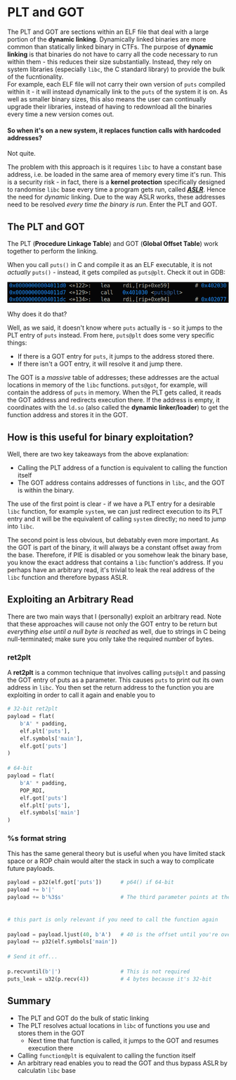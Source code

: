 # PLT and GOT
The PLT and GOT are sections within an ELF file that deal with a large portion of the **dynamic linking**. Dynamically linked binaries are more common than statically linked binary in CTFs. The purpose of **dynamic linking** is that binaries do not have to carry all the code necessary to run within them - this reduces their size substantially. Instead, they rely on system libraries (especially `libc`, the C standard library) to provide the bulk of the fucntionality. <br>
For example, each ELF file will not carry their own version of `puts` compiled within it - it will instead dynamically link to the `puts` of the system it is on. As well as smaller binary sizes, this also means the user can continually upgrade their libraries, instead of having to redownload all the binaries every time a new version comes out.

#### So when it's on a new system, it replaces function calls with hardcoded addresses?
Not quite.<br>

The problem with this approach is it requires `libc` to have a constant base address, i.e. be loaded in the same area of memory every time it's run. This is a security risk - in fact, there is a **kernel protection** specifically designed to randomise `libc` base every time a program gets run, called [***ASLR***](https://en.wikipedia.org/wiki/Address_space_layout_randomization). Hence the need for *dynamic* linking. Due to the way ASLR works, these addresses need to be resolved *every time the binary is run*. Enter the PLT and GOT.

## The PLT and GOT
The PLT (**Procedure Linkage Table**) and GOT (**Global Offset Table**) work together to perform the linking.<br>

When you call `puts()` in C and compile it as an ELF executable, it is not *actually* `puts()` - instead, it gets compiled as `puts@plt`. Check it out in GDB:

![](images/puts_plt.png)

Why does it do that?

Well, as we said, it doesn't know where `puts` actually is - so it jumps to the PLT entry of `puts` instead. From here, `puts@plt` does some very specific things:<br>

* If there is a GOT entry for `puts`, it jumps to the address stored there.
* If there isn't a GOT entry, it will resolve it and jump there.

The GOT is a *massive* table of addresses; these addresses are the actual locations in memory of the `libc` functions. `puts@got`, for example, will contain the address of `puts` in memory. When the PLT gets called, it reads the GOT address and redirects execution there. If the address is empty, it coordinates with the `ld.so` (also called the **dynamic linker/loader**) to get the function address and stores it in the GOT.

## How is this useful for binary exploitation?
Well, there are two key takeaways from the above explanation:
* Calling the PLT address of a function is equivalent to calling the function itself
* The GOT address contains addresses of functions in `libc`, and the GOT is within the binary.

The use of the first point is clear - if we have a PLT entry for a desirable `libc` function, for example `system`, we can just redirect execution to its PLT entry and it will be the equivalent of calling `system` directly; no need to jump into `libc`. <br>

The second point is less obvious, but debatably even more important. As the GOT is part of the binary, it will always be a constant offset away from the base. Therefore, if PIE is disabled or you somehow leak the binary base, you know the exact address that contains a `libc` function's address. If you perhaps have an arbitrary read, it's trivial to leak the real address of the `libc` function and therefore bypass ASLR.

## Exploiting an Arbitrary Read
There are two main ways that I (personally) exploit an arbitrary read. Note that these approaches will cause not only the GOT entry to be return but *everything else until a null byte is reached* as well, due to strings in C being null-terminated; make sure you only take the required number of bytes.

### ret2plt
A **ret2plt** is a common technique that involves calling `puts@plt` and passing the GOT entry of puts as a parameter. This causes `puts` to print out its own address in `libc`. You then set the return address to the function you are exploiting in order to call it again and enable you to 

```python
# 32-bit ret2plt
payload = flat(
    b'A' * padding,
    elf.plt['puts'],
    elf.symbols['main'],
    elf.got['puts']
)

# 64-bit
payload = flat(
    b'A' * padding,
    POP_RDI,
    elf.got['puts']
    elf.plt['puts'],
    elf.symbols['main']
)
```

### %s format string
This has the same general theory but is useful when you have limited stack space or a ROP chain would alter the stack in such a way to complicate future payloads.

```python
payload = p32(elf.got['puts'])      # p64() if 64-bit
payload += b'|'
payload += b'%3$s'                  # The third parameter points at the start of the buffer


# this part is only relevant if you need to call the function again

payload = payload.ljust(40, b'A')   # 40 is the offset until you're overwriting the instruction pointer
payload += p32(elf.symbols['main'])

# Send it off...

p.recvuntil(b'|')                   # This is not required
puts_leak = u32(p.recv(4))          # 4 bytes because it's 32-bit
```

## Summary
* The PLT and GOT do the bulk of static linking
* The PLT resolves actual locations in `libc` of functions you use and stores them in the GOT
    * Next time that function is called, it jumps to the GOT and resumes execution there
* Calling `function@plt` is equivalent to calling the function itself
* An arbitrary read enables you to read the GOT and thus bypass ASLR by calculatin `libc` base